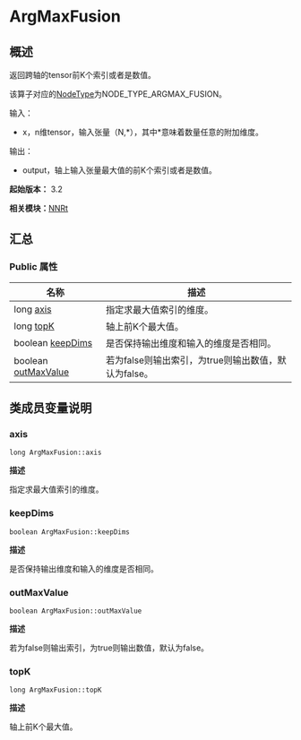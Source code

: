 # ArgMaxFusion

## 概述

返回跨轴的tensor前K个索引或者是数值。

该算子对应的[NodeType](_n_n_rt_v20.md#nodetype)为NODE_TYPE_ARGMAX_FUSION。

输入：

- x，n维tensor，输入张量（N,\*），其中\*意味着数量任意的附加维度。

输出：

- output，轴上输入张量最大值的前K个索引或者是数值。

**起始版本：** 3.2

**相关模块：**[NNRt](_n_n_rt_v20.md)

## 汇总

### Public 属性

| 名称 | 描述 | 
| -------- | -------- |
| long [axis](#axis) | 指定求最大值索引的维度。  | 
| long [topK](#topk) | 轴上前K个最大值。  | 
| boolean [keepDims](#keepdims) | 是否保持输出维度和输入的维度是否相同。  | 
| boolean [outMaxValue](#outmaxvalue) | 若为false则输出索引，为true则输出数值，默认为false。  | 

## 类成员变量说明

### axis

```
long ArgMaxFusion::axis
```
**描述**

指定求最大值索引的维度。

### keepDims

```
boolean ArgMaxFusion::keepDims
```
**描述**

是否保持输出维度和输入的维度是否相同。

### outMaxValue

```
boolean ArgMaxFusion::outMaxValue
```
**描述**

若为false则输出索引，为true则输出数值，默认为false。

### topK

```
long ArgMaxFusion::topK
```
**描述**

轴上前K个最大值。
